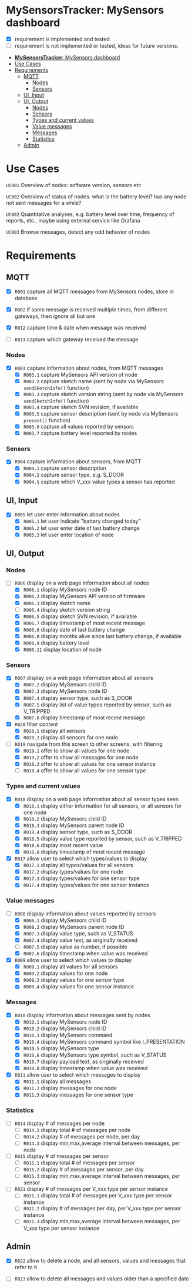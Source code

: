 __MySensorsTracker__: MySensors dashboard
==============================

- [x] requirement is implemented and tested. 
- [ ] requirement is not implemented or tested, ideas for future versions.

- [__MySensorsTracker__: MySensors dashboard](#mysensorstracker-mysensors-dashboard)
- [Use Cases](#use-cases)
- [Requirements](#requirements)
  - [MQTT](#mqtt)
    - [Nodes](#nodes)
    - [Sensors](#sensors)
  - [UI, Input](#ui-input)
  - [UI, Output](#ui-output)
    - [Nodes](#nodes-1)
    - [Sensors](#sensors-1)
    - [Types and current values](#types-and-current-values)
    - [Value messages](#value-messages)
    - [Messages](#messages)
    - [Statistics](#statistics)
  - [Admin](#admin)

# Use Cases

`UC001` Overview of nodes: software version, sensors etc

`UC002` Overview of status of nodes: what is the battery level? has any node not sent messages for a while?

`UC002` Quantitative analyses, e.g. battery level over time, frequency of reports, etc., maybe using external service like Grafana

`UC003` Browse messages, detect any odd behavior of nodes

# Requirements

## MQTT

- [x] `R001` capture all MQTT messages from MySensors nodes, store in database

- [x] `R002` if same message is received multiple times, from different gateways, then ignore all but one

- [x] `R012` capture time & date when message was received

- [ ] `R013` capture which gateway received the message

### Nodes

- [x] `R003` capture information about nodes, from MQTT messages
  - [x] `R003.1` capture MySensors API version of node
  - [x] `R003.2` capture sketch name (sent by node via MySensors `sendSketchInfo()` function)
  - [x] `R003.3` capture sketch version string (sent by node via MySensors `sendSketchInfo()` function)
  - [x] `R003.4` capture sketch SVN revision, if available
  - [x] `R003.5` capture sensor description (sent by node via MySensors `present()` function)
  - [x] `R003.6` capture all values reported by sensors
  - [x] `R003.7` capture battery level reported by nodes

### Sensors
- [x] `R004` capture information about sensors, from MQTT
  - [x] `R004.1` capture sensor description
  - [x] `R004.2` capture sensor type, e.g. S_DOOR
  - [x] `R004.§` capture which V_xxx value types a sensor has reported

## UI, Input

- [x] `R005` let user enter information about nodes
  - [x] `R005.1` let user indicate "battery changed today"
  - [x] `R005.2` let user enter date of last battery change
  - [x] `R005.3` let user enter location of node

## UI, Output

### Nodes

- [ ] `R006` display on a web page information about all nodes
  - [x] `R006.1` display MySensors node ID
  - [x] `R006.2` display MySensors API version of firmware
  - [x] `R006.3` display sketch name
  - [ ] `R006.4` display sketch version string
  - [x] `R006.5` display sketch SVN revision, if available
  - [x] `R006.7` display timestamp of most recent message
  - [x] `R006.6` display date of last battery change
  - [x] `R006.8` display months alive since last battery change, if available
  - [x] `R006.9` display battery level
  - [x] `R006.11` display location of node

### Sensors

- [x] `R007` display on a web page information about all sensors
  - [x] `R007.2` display MySensors child ID
  - [x] `R007.3` display MySensors node ID
  - [x] `R007.4` display sensor type, such as S_DOOR
  - [x] `R007.5` display list of value types reported by sensor, such as V_TRIPPED
  - [x] `R007.6` display timestamp of most recent message

- [x] `R020` filter content
  - [x] `R020.1` display all sensors
  - [x] `R020.2` display all sensors for one node

- [ ] `R019` navigate from this screen to other screens, with filtering
  - [x] `R019.1` offer to show all values for one node
  - [x] `R019.2` offer to show all messages for one node
  - [x] `R019.3` offer to show all values for one sensor instance
  - [ ] `R019.4` offer to show all values for one sensor type

### Types and current values

- [x] `R018` display on a web page information about all sensor types seen
  - [x] `R018.1` display either information for all sensors, or all sensors for one node
  - [x] `R018.2` display MySensors child ID
  - [x] `R018.3` display MySensors parent node ID
  - [x] `R018.4` display sensor type, such as S_DOOR
  - [x] `R018.5` display value type reported by sensor, such as V_TRIPPED
  - [x] `R018.6` display most recent value
  - [x] `R018.8` display timestamp of most recent message

- [x] `R017` allow user to select which types/values to display
  - [x] `R017.1` display all types/values for all sensors
  - [x] `R017.2` display types/values for one node
  - [x] `R017.3` display types/values for one sensor type
  - [x] `R017.4` display types/values for one sensor instance

### Value messages

- [ ] `R008` display information about values reported by sensors
  - [x] `R008.1` display MySensors child ID
  - [x] `R008.2` display MySensors parent node ID
  - [x] `R007.3` display value type, such as V_STATUS
  - [x] `R007.4` display value text, as originally received
  - [ ] `R007.5` display value as number, if possible
  - [x] `R007.6` display timestamp when value was received

- [x] `R009` allow user to select which values to display
  - [x] `R009.1` display all values for all sensors
  - [x] `R009.2` display values for one node
  - [x] `R009.3` display values for one sensor type
  - [x] `R009.4` display values for one sensor instance

### Messages

- [x] `R010` display information about messages sent by nodes
  - [x] `R010.1` display MySensors node ID
  - [x] `R010.2` display MySensors child ID
  - [x] `R010.3` display MySensors command
  - [x] `R010.4` display MySensors command symbol like I_PRESENTATION
  - [x] `R010.5` display MySensors type
  - [x] `R010.6` display MySensors type symbol, such as V_STATUS
  - [x] `R010.7` display payload text, as originally received
  - [x] `R010.8` display timestamp when value was received

- [x] `R011` allow user to select which messages to display
  - [x] `R011.1` display all messages
  - [x] `R011.2` display messages for one node
  - [x] `R011.3` display messages for one sensor type

### Statistics

- [ ] `R014` display # of messages per node
  - [ ] `R014.1` display total # of messages per node
  - [ ] `R014.2` display # of messages per node, per day
  - [ ] `R014.3` display min,max,average interval between messages, per node

- [ ] `R015` display # of messages per sensor
  - [ ] `R015.1` display total # of messages per sensor
  - [ ] `R015.2` display # of messages per sensor, per day
  - [ ] `R015.3` display min,max,average interval between messages, per sensor

- [ ] `R021` display # of messages per V_xxx type per sensor instance
  - [ ] `R021.1` display total # of messages per V_xxx type per sensor instance
  - [ ] `R021.2` display # of messages per day, per V_xxx type per sensor instance
  - [ ] `R021.3` display min,max,average interval between messages, per V_xxx type per sensor instance

## Admin

- [x] `R022` allow to delete a node, and all sensors, values and messages that refer to it

- [ ] `R023` allow to delete all messages and values older than a specified date


